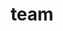 ---
layout: page
title: team
permalink: /team/
description: Detailed team.
nav: true
#display_categories: [computer science, clinical analysis]
horizontal: false
---